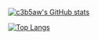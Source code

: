 [![c3b5aw's GitHub stats](https://github-readme-stats.vercel.app/api?username=c3b5aw&count_private=true&show_icons=true&theme=dracula)](https://github.com/c3b5aw/)

[![Top Langs](https://github-readme-stats.vercel.app/api/top-langs/?username=c3b5aw&layout=compact&theme=dracula)](https://github.com/c3b5aw/)
